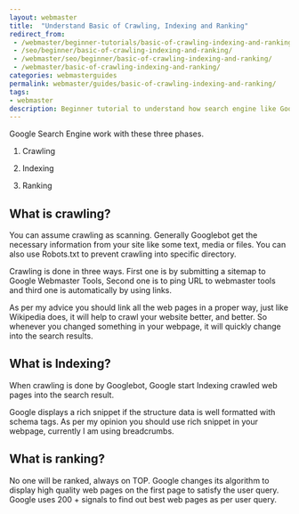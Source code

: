 ```yaml
---
layout: webmaster
title:  "Understand Basic of Crawling, Indexing and Ranking"
redirect_from:
 - /webmaster/beginner-tutorials/basic-of-crawling-indexing-and-ranking/
 - /seo/beginner/basic-of-crawling-indexing-and-ranking/
 - /webmaster/seo/beginner/basic-of-crawling-indexing-and-ranking/
 - /webmaster/basic-of-crawling-indexing-and-ranking/
categories: webmasterguides
permalink: webmaster/guides/basic-of-crawling-indexing-and-ranking/
tags:
- webmaster 
description: Beginner tutorial to understand how search engine like Google, Bing and Yahoo work for SEO.
---
```


Google Search Engine work with these three phases.

1)	Crawling

2)	Indexing

3)	Ranking

## What is crawling? ##

You can assume crawling as scanning. Generally Googlebot get the necessary information from your site like some text, media or files. You can also use Robots.txt to prevent crawling into specific directory. 

Crawling is done in three ways. First one is by submitting a sitemap to Google Webmaster Tools, Second one is to ping URL to webmaster tools and third one is automatically by using links.

As per my advice you should link all the web pages in a proper way, just like Wikipedia does, it will help to crawl your website better, and better. So whenever you changed something in your webpage, it will quickly change into the search results.

## What is Indexing? ##
When crawling is done by Googlebot, Google start Indexing crawled web pages into the search result.  

Google displays a rich snippet if the structure data is well formatted with schema tags. As per my opinion you should use rich snippet in your webpage, currently I am using breadcrumbs.  

## What is ranking? ##
No one will be ranked, always on TOP. Google changes its algorithm to display high quality web pages on the first page to satisfy the user query. Google uses 200 + signals to find out best web pages as per user query.
